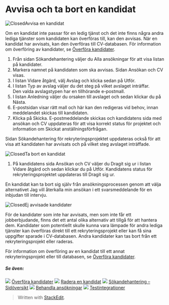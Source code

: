 # Avvisa och ta bort en kandidat

![Closed](../Skins/Default/Stylesheets/Images/transparent.gif)Avvisa en kandidat

Om en kandidat inte passar för en ledig tjänst och det inte finns några andra lediga tjänster som kandidaten kan överföras till, kan den avvisas. När en kandidat har avvisats, kan den överföras till CV-databasen. För information om överföring av kandidater, se  [Överföra kandidater](transferring_applicants.htm).

1.  Från sidan  Sökandehantering  väljer du  Alla ansökningar  för att visa listan  på kandidater.
2.  Markera  namnet  på kandidaten som ska avvisas. Sidan  Ansökan och CV  visas.
3.  I listan  Vidare åtgärd,  välj  Avslag  och klicka sedan på  Utför.
4.  I listan  Typ av avslag  väljer du det steg på vilket avslaget inträffar.  
    Den valda avslagstypen har en tillhörande e-postmall.
5.  I listan  Anledning  väljer du orsaken till avslaget och sedan klickar du på  Nästa.
6.  E-postsidan visar rätt mall och här kan den redigeras vid behov, innan meddelandet skickas till kandidaten.
7.  Klicka på  Skicka. E-postmeddelande skickas och kandidatens sida med ansökan och CV uppdateras för att visa korrekt status för projektet och  information om Skickat anställningsförfrågan.

Sidan  Sökandehantering  för rekryteringsprojektet uppdateras också för att visa att kandidaten har avvisats och på vilket steg avslaget inträffade.

![Closed](../Skins/Default/Stylesheets/Images/transparent.gif)Ta bort en kandidat

1.  På kandidatens sida  Ansökan och CV  väljer du  Dragit sig ur  i listan  Vidare åtgärd  och sedan klickar du på  Utför. Kandidatens  status för rekryteringsprojektet  uppdateras till  Dragit sig ur.

En kandidat kan ta bort sig själv från ansökningsprocessen genom att välja alternativet Jag vill återkalla min ansökan i ett svarsmeddelande för en inbjudan till intervju.

![Closed](../Skins/Default/Stylesheets/Images/transparent.gif)Ej avvisade kandidater

För de kandidater som inte har avvisats, men som inte får ett jobberbjudande, finns det ett antal olika alternativ att tillgå för att hantera dem. Kandidater som potentiellt skulle kunna vara lämpade för andra lediga tjänster kan överföras direkt till ett rekryteringsprojekt eller kan få sina uppgifter sparade i CV-databasen. Andra kandidater kan tas bort från ett rekryteringsprojekt eller raderas.

För information om överföring av en kandidat till ett annat rekryteringsprojekt eller till databasen, se  [Överföra kandidater](transferring_applicants.htm).

##### Se även:

![](../Resources/Images/icon-document-link.png)  [Överföra kandidater](transferring_applicants.htm) 
![](../Resources/Images/icon-document-link.png)  [Radera en kandidat](deleting_an_applicant.htm)
![](../Resources/Images/icon-document-link.png)  [Sökandehantering – Sidöversikt](application_handling_page_overview.htm)
![](../Resources/Images/icon-document-link.png)  [Behandla ansökningar](processing_applications.htm)
![](../Resources/Images/icon-document-link.png)  [Testintegrationer](test_integrations.htm)


> Written with [StackEdit](https://stackedit.io/).
<!--stackedit_data:
eyJoaXN0b3J5IjpbLTEzMDg1OTM3NDYsLTU4NTU2ODM0MF19
-->